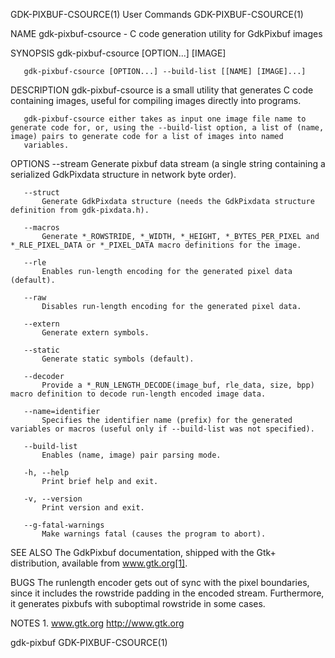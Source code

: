 GDK-PIXBUF-CSOURCE(1)                                                                           User Commands                                                                           GDK-PIXBUF-CSOURCE(1)



NAME
       gdk-pixbuf-csource - C code generation utility for GdkPixbuf images

SYNOPSIS
       gdk-pixbuf-csource [OPTION...] [IMAGE]

       gdk-pixbuf-csource [OPTION...] --build-list [[NAME] [IMAGE]...]

DESCRIPTION
       gdk-pixbuf-csource is a small utility that generates C code containing images, useful for compiling images directly into programs.

       gdk-pixbuf-csource either takes as input one image file name to generate code for, or, using the --build-list option, a list of (name, image) pairs to generate code for a list of images into named
       variables.

OPTIONS
       --stream
           Generate pixbuf data stream (a single string containing a serialized GdkPixdata structure in network byte order).

       --struct
           Generate GdkPixdata structure (needs the GdkPixdata structure definition from gdk-pixdata.h).

       --macros
           Generate *_ROWSTRIDE, *_WIDTH, *_HEIGHT, *_BYTES_PER_PIXEL and *_RLE_PIXEL_DATA or *_PIXEL_DATA macro definitions for the image.

       --rle
           Enables run-length encoding for the generated pixel data (default).

       --raw
           Disables run-length encoding for the generated pixel data.

       --extern
           Generate extern symbols.

       --static
           Generate static symbols (default).

       --decoder
           Provide a *_RUN_LENGTH_DECODE(image_buf, rle_data, size, bpp) macro definition to decode run-length encoded image data.

       --name=identifier
           Specifies the identifier name (prefix) for the generated variables or macros (useful only if --build-list was not specified).

       --build-list
           Enables (name, image) pair parsing mode.

       -h, --help
           Print brief help and exit.

       -v, --version
           Print version and exit.

       --g-fatal-warnings
           Make warnings fatal (causes the program to abort).

SEE ALSO
       The GdkPixbuf documentation, shipped with the Gtk+ distribution, available from www.gtk.org[1].

BUGS
       The runlength encoder gets out of sync with the pixel boundaries, since it includes the rowstride padding in the encoded stream. Furthermore, it generates pixbufs with suboptimal rowstride in some
       cases.

NOTES
        1. www.gtk.org
           http://www.gtk.org



gdk-pixbuf                                                                                                                                                                              GDK-PIXBUF-CSOURCE(1)
